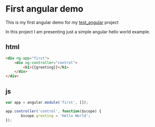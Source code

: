 # First angular demo

This is my first angular demo for my [test_angular](https://github.com/dustinpfister/test_angular) project

In this project I am presenting just a simple angular hello world example.

## html
```html
<div ng-app="first">
    <div ng-controller="control">
        <h1>{{greeting}}</h1>
    </div>
</div>
```

## js
```js
var app = angular.module('first', []);

app.controller('control', function($scope) {
       $scope.greeting = 'Hello World';
});
```